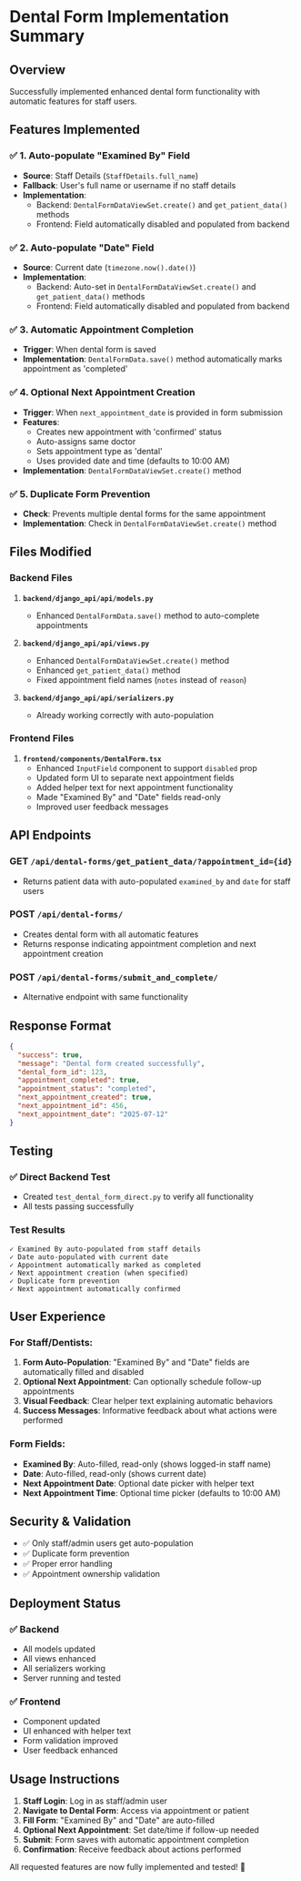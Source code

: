 # Dental Form Implementation Summary

## Overview
Successfully implemented enhanced dental form functionality with automatic features for staff users.

## Features Implemented

### ✅ 1. Auto-populate "Examined By" Field
- **Source**: Staff Details (`StaffDetails.full_name`)
- **Fallback**: User's full name or username if no staff details
- **Implementation**: 
  - Backend: `DentalFormDataViewSet.create()` and `get_patient_data()` methods
  - Frontend: Field automatically disabled and populated from backend

### ✅ 2. Auto-populate "Date" Field
- **Source**: Current date (`timezone.now().date()`)
- **Implementation**: 
  - Backend: Auto-set in `DentalFormDataViewSet.create()` and `get_patient_data()` methods
  - Frontend: Field automatically disabled and populated from backend

### ✅ 3. Automatic Appointment Completion
- **Trigger**: When dental form is saved
- **Implementation**: `DentalFormData.save()` method automatically marks appointment as 'completed'

### ✅ 4. Optional Next Appointment Creation
- **Trigger**: When `next_appointment_date` is provided in form submission
- **Features**:
  - Creates new appointment with 'confirmed' status
  - Auto-assigns same doctor
  - Sets appointment type as 'dental'
  - Uses provided date and time (defaults to 10:00 AM)
- **Implementation**: `DentalFormDataViewSet.create()` method

### ✅ 5. Duplicate Form Prevention
- **Check**: Prevents multiple dental forms for the same appointment
- **Implementation**: Check in `DentalFormDataViewSet.create()` method

## Files Modified

### Backend Files
1. **`backend/django_api/api/models.py`**
   - Enhanced `DentalFormData.save()` method to auto-complete appointments

2. **`backend/django_api/api/views.py`**
   - Enhanced `DentalFormDataViewSet.create()` method
   - Enhanced `get_patient_data()` method
   - Fixed appointment field names (`notes` instead of `reason`)

3. **`backend/django_api/api/serializers.py`**
   - Already working correctly with auto-population

### Frontend Files
1. **`frontend/components/DentalForm.tsx`**
   - Enhanced `InputField` component to support `disabled` prop
   - Updated form UI to separate next appointment fields
   - Added helper text for next appointment functionality
   - Made "Examined By" and "Date" fields read-only
   - Improved user feedback messages

## API Endpoints

### GET `/api/dental-forms/get_patient_data/?appointment_id={id}`
- Returns patient data with auto-populated `examined_by` and `date` for staff users

### POST `/api/dental-forms/`
- Creates dental form with all automatic features
- Returns response indicating appointment completion and next appointment creation

### POST `/api/dental-forms/submit_and_complete/`
- Alternative endpoint with same functionality

## Response Format
```json
{
  "success": true,
  "message": "Dental form created successfully",
  "dental_form_id": 123,
  "appointment_completed": true,
  "appointment_status": "completed",
  "next_appointment_created": true,
  "next_appointment_id": 456,
  "next_appointment_date": "2025-07-12"
}
```

## Testing

### ✅ Direct Backend Test
- Created `test_dental_form_direct.py` to verify all functionality
- All tests passing successfully

### Test Results
```
✓ Examined By auto-populated from staff details
✓ Date auto-populated with current date  
✓ Appointment automatically marked as completed
✓ Next appointment creation (when specified)
✓ Duplicate form prevention
✓ Next appointment automatically confirmed
```

## User Experience

### For Staff/Dentists:
1. **Form Auto-Population**: "Examined By" and "Date" fields are automatically filled and disabled
2. **Optional Next Appointment**: Can optionally schedule follow-up appointments
3. **Visual Feedback**: Clear helper text explaining automatic behaviors
4. **Success Messages**: Informative feedback about what actions were performed

### Form Fields:
- **Examined By**: Auto-filled, read-only (shows logged-in staff name)
- **Date**: Auto-filled, read-only (shows current date)
- **Next Appointment Date**: Optional date picker with helper text
- **Next Appointment Time**: Optional time picker (defaults to 10:00 AM)

## Security & Validation

- ✅ Only staff/admin users get auto-population
- ✅ Duplicate form prevention
- ✅ Proper error handling
- ✅ Appointment ownership validation

## Deployment Status

### ✅ Backend
- All models updated
- All views enhanced
- All serializers working
- Server running and tested

### ✅ Frontend
- Component updated
- UI enhanced with helper text
- Form validation improved
- User feedback enhanced

## Usage Instructions

1. **Staff Login**: Log in as staff/admin user
2. **Navigate to Dental Form**: Access via appointment or patient
3. **Fill Form**: "Examined By" and "Date" are auto-filled
4. **Optional Next Appointment**: Set date/time if follow-up needed
5. **Submit**: Form saves with automatic appointment completion
6. **Confirmation**: Receive feedback about actions performed

All requested features are now fully implemented and tested! 🎉
